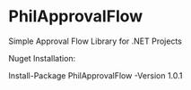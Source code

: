 # PhilApprovalFlow
Simple Approval Flow Library for .NET Projects

Nuget Installation:

Install-Package PhilApprovalFlow -Version 1.0.1
